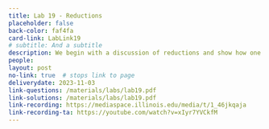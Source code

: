 ```yaml
---
title: Lab 19 - Reductions
placeholder: false
back-color: faf4fa
card-link: LabLink19
# subtitle: And a subtitle
description: We begin with a discussion of reductions and show how one can solve novel problems using known solutions from standard problems.
people:
layout: post
no-link: true  # stops link to page 
deliverydate: 2023-11-03
link-questions: /materials/labs/lab19.pdf
link-solutions: /materials/labs/lab19.pdf
link-recording: https://mediaspace.illinois.edu/media/t/1_46jkqaja
link-recording-ta: https://youtube.com/watch?v=xIyr7YVCkfM
---
```










